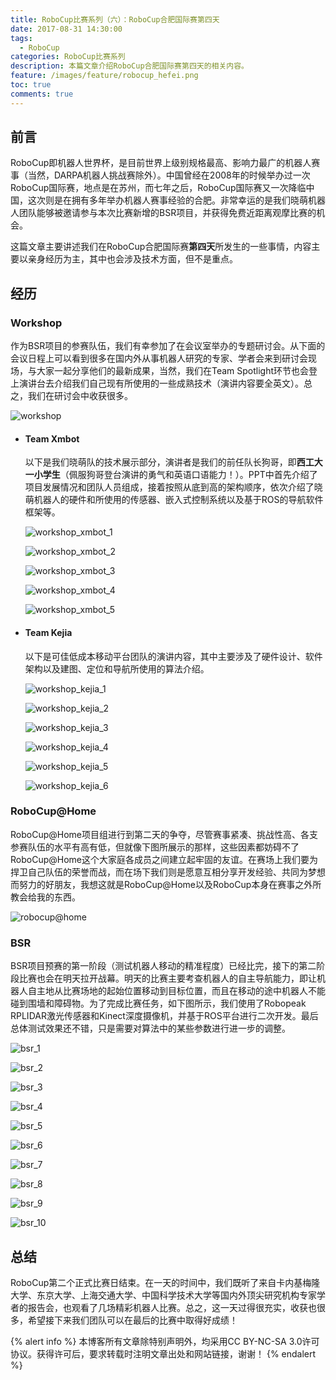 ```yaml
---
title: RoboCup比赛系列（六）：RoboCup合肥国际赛第四天
date: 2017-08-31 14:30:00
tags:
  - RoboCup
categories: RoboCup比赛系列
description: 本篇文章介绍RoboCup合肥国际赛第四天的相关内容。
feature: /images/feature/robocup_hefei.png
toc: true
comments: true
---
```


## 前言

RoboCup即机器人世界杯，是目前世界上级别规格最高、影响力最广的机器人赛事（当然，DARPA机器人挑战赛除外）。中国曾经在2008年的时候举办过一次RoboCup国际赛，地点是在苏州，而七年之后，RoboCup国际赛又一次降临中国，这次则是在拥有多年举办机器人赛事经验的合肥。非常幸运的是我们晓萌机器人团队能够被邀请参与本次比赛新增的BSR项目，并获得免费近距离观摩比赛的机会。

这篇文章主要讲述我们在RoboCup合肥国际赛**第四天**所发生的一些事情，内容主要以亲身经历为主，其中也会涉及技术方面，但不是重点。

<!--more-->

## 经历

### Workshop

作为BSR项目的参赛队伍，我们有幸参加了在会议室举办的专题研讨会。从下面的会议日程上可以看到很多在国内外从事机器人研究的专家、学者会来到研讨会现场，与大家一起分享他们的最新成果，当然，我们在Team Spotlight环节也会登上演讲台去介绍我们自己现有所使用的一些成熟技术（演讲内容要全英文）。总之，我们在研讨会中收获很多。

![workshop](http://media.myyerrol.io/images/robocup/hefei/day_4/workshop/workshop.jpg)

- #### Team Xmbot

  以下是我们晓萌队的技术展示部分，演讲者是我们的前任队长狗哥，即**西工大一小学生**（佩服狗哥登台演讲的勇气和英语口语能力！）。PPT中首先介绍了项目发展情况和团队人员组成，接着按照从底到高的架构顺序，依次介绍了晓萌机器人的硬件和所使用的传感器、嵌入式控制系统以及基于ROS的导航软件框架等。

  ![workshop_xmbot_1](http://media.myyerrol.io/images/robocup/hefei/day_4/workshop/workshop_xmbot_1.jpg)

  ![workshop_xmbot_2](http://media.myyerrol.io/images/robocup/hefei/day_4/workshop/workshop_xmbot_2.jpg)

  ![workshop_xmbot_3](http://media.myyerrol.io/images/robocup/hefei/day_4/workshop/workshop_xmbot_3.jpg)

  ![workshop_xmbot_4](http://media.myyerrol.io/images/robocup/hefei/day_4/workshop/workshop_xmbot_4.jpg)

  ![workshop_xmbot_5](http://media.myyerrol.io/images/robocup/hefei/day_4/workshop/workshop_xmbot_5.jpg)

- #### Team Kejia

  以下是可佳低成本移动平台团队的演讲内容，其中主要涉及了硬件设计、软件架构以及建图、定位和导航所使用的算法介绍。

  ![workshop_kejia_1](http://media.myyerrol.io/images/robocup/hefei/day_4/workshop/workshop_kejia_1.jpg)

  ![workshop_kejia_2](http://media.myyerrol.io/images/robocup/hefei/day_4/workshop/workshop_kejia_2.jpg)

  ![workshop_kejia_3](http://media.myyerrol.io/images/robocup/hefei/day_4/workshop/workshop_kejia_3.jpg)

  ![workshop_kejia_4](http://media.myyerrol.io/images/robocup/hefei/day_4/workshop/workshop_kejia_4.jpg)

  ![workshop_kejia_5](http://media.myyerrol.io/images/robocup/hefei/day_4/workshop/workshop_kejia_5.jpg)

  ![workshop_kejia_6](http://media.myyerrol.io/images/robocup/hefei/day_4/workshop/workshop_kejia_6.jpg)

### RoboCup@Home

RoboCup@Home项目组进行到第二天的争夺，尽管赛事紧凑、挑战性高、各支参赛队伍的水平有高有低，但就像下图所展示的那样，这些因素都妨碍不了RoboCup@Home这个大家庭各成员之间建立起牢固的友谊。在赛场上我们要为捍卫自己队伍的荣誉而战，而在场下我们则是愿意互相分享开发经验、共同为梦想而努力的好朋友，我想这就是RoboCup@Home以及RoboCup本身在赛事之外所教会给我的东西。

![robocup@home](http://media.myyerrol.io/images/robocup/hefei/day_4/robocup@home/robocup@home.jpg)

### BSR

BSR项目预赛的第一阶段（测试机器人移动的精准程度）已经比完，接下的第二阶段比赛也会在明天拉开战幕。明天的比赛主要考查机器人的自主导航能力，即让机器人自主地从比赛场地的起始位置移动到目标位置，而且在移动的途中机器人不能碰到围墙和障碍物。为了完成比赛任务，如下图所示，我们使用了Robopeak RPLIDAR激光传感器和Kinect深度摄像机，并基于ROS平台进行二次开发。最后总体测试效果还不错，只是需要对算法中的某些参数进行进一步的调整。

![bsr_1](http://media.myyerrol.io/images/robocup/hefei/day_4/bsr/bsr_1.jpg)

![bsr_2](http://media.myyerrol.io/images/robocup/hefei/day_4/bsr/bsr_2.jpg)

![bsr_3](http://media.myyerrol.io/images/robocup/hefei/day_4/bsr/bsr_3.jpg)

![bsr_4](http://media.myyerrol.io/images/robocup/hefei/day_4/bsr/bsr_4.jpg)

![bsr_5](http://media.myyerrol.io/images/robocup/hefei/day_4/bsr/bsr_5.jpg)

![bsr_6](http://media.myyerrol.io/images/robocup/hefei/day_4/bsr/bsr_6.jpg)

![bsr_7](http://media.myyerrol.io/images/robocup/hefei/day_4/bsr/bsr_7.jpg)

![bsr_8](http://media.myyerrol.io/images/robocup/hefei/day_4/bsr/bsr_8.jpg)

![bsr_9](http://media.myyerrol.io/images/robocup/hefei/day_4/bsr/bsr_9.jpg)

![bsr_10](http://media.myyerrol.io/images/robocup/hefei/day_4/bsr/bsr_10.jpg)

## 总结

RoboCup第二个正式比赛日结束。在一天的时间中，我们既听了来自卡内基梅隆大学、东京大学、上海交通大学、中国科学技术大学等国内外顶尖研究机构专家学者的报告会，也观看了几场精彩机器人比赛。总之，这一天过得很充实，收获也很多，希望接下来我们团队可以在最后的比赛中取得好成绩！

{% alert info %}
本博客所有文章除特别声明外，均采用CC BY-NC-SA 3.0许可协议。获得许可后，要求转载时注明文章出处和网站链接，谢谢！
{% endalert %}
